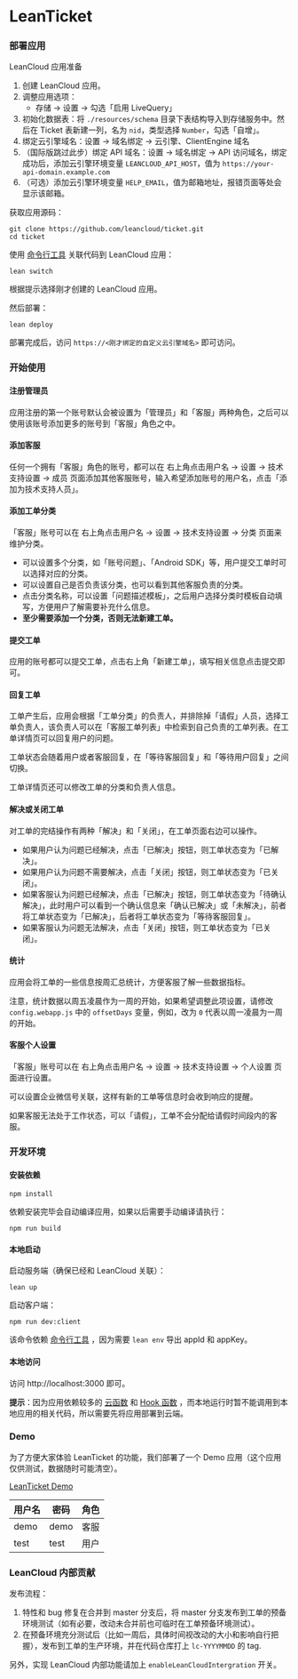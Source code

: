 # LeanTicket

### 部署应用

LeanCloud 应用准备

1. 创建 LeanCloud 应用。
2. 调整应用选项：
   - 存储 -> 设置 -> 勾选「启用 LiveQuery」
3. 初始化数据表：将 `./resources/schema` 目录下表结构导入到存储服务中。然后在 Ticket 表新建一列，名为 `nid`，类型选择 `Number`，勾选「自增」。
4. 绑定云引擎域名：设置 -> 域名绑定 -> 云引擎、ClientEngine 域名
5. （国际版跳过此步）绑定 API 域名：设置 -> 域名绑定 -> API 访问域名，绑定成功后，添加云引擎环境变量 `LEANCLOUD_API_HOST`，值为 `https://your-api-domain.example.com`
6. （可选）添加云引擎环境变量 `HELP_EMAIL`，值为邮箱地址，报错页面等处会显示该邮箱。


获取应用源码：

```
git clone https://github.com/leancloud/ticket.git
cd ticket
```

使用 [命令行工具](https://leancloud.cn/docs/leanengine_cli.html) 关联代码到 LeanCloud 应用：

```
lean switch
```

根据提示选择刚才创建的 LeanCloud 应用。

然后部署：

```
lean deploy
```

部署完成后，访问 `https://<刚才绑定的自定义云引擎域名>` 即可访问。

### 开始使用

#### 注册管理员

应用注册的第一个账号默认会被设置为「管理员」和「客服」两种角色，之后可以使用该账号添加更多的账号到「客服」角色之中。

#### 添加客服

任何一个拥有「客服」角色的账号，都可以在 右上角点击用户名 -> 设置 -> 技术支持设置 -> 成员 页面添加其他客服账号，输入希望添加账号的用户名，点击「添加为技术支持人员」。

#### 添加工单分类

「客服」账号可以在 右上角点击用户名 -> 设置 -> 技术支持设置 -> 分类 页面来维护分类。

* 可以设置多个分类，如「账号问题」、「Android SDK」等，用户提交工单时可以选择对应的分类。
* 可以设置自己是否负责该分类，也可以看到其他客服负责的分类。
* 点击分类名称，可以设置「问题描述模板」，之后用户选择分类时模板自动填写，方便用户了解需要补充什么信息。
* **至少需要添加一个分类，否则无法新建工单。**

#### 提交工单

应用的账号都可以提交工单，点击右上角「新建工单」，填写相关信息点击提交即可。

#### 回复工单

工单产生后，应用会根据「工单分类」的负责人，并排除掉「请假」人员，选择工单负责人，该负责人可以在「客服工单列表」中检索到自己负责的工单列表。在工单详情页可以回复用户的问题。

工单状态会随着用户或者客服回复，在「等待客服回复」和「等待用户回复」之间切换。

工单详情页还可以修改工单的分类和负责人信息。

#### 解决或关闭工单

对工单的完结操作有两种「解决」和「关闭」，在工单页面右边可以操作。 
* 如果用户认为问题已经解决，点击「已解决」按钮，则工单状态变为「已解决」。
* 如果用户认为问题不需要解决，点击「关闭」按钮，则工单状态变为「已关闭」。
* 如果客服认为问题已经解决，点击「已解决」按钮，则工单状态变为「待确认解决」，此时用户可以看到一个确认信息来「确认已解决」或「未解决」，前者将工单状态变为「已解决」，后者将工单状态变为「等待客服回复」。
* 如果客服认为问题无法解决，点击「关闭」按钮，则工单状态变为「已关闭」。

#### 统计

应用会将工单的一些信息按周汇总统计，方便客服了解一些数据指标。

注意，统计数据以周五凌晨作为一周的开始，如果希望调整此项设置，请修改 `config.webapp.js` 中的 `offsetDays` 变量，例如，改为 `0` 代表以周一凌晨为一周的开始。

#### 客服个人设置

「客服」账号可以在 右上角点击用户名 -> 设置 -> 技术支持设置 -> 个人设置 页面进行设置。

可以设置企业微信号关联，这样有新的工单等信息时会收到响应的提醒。

如果客服无法处于工作状态，可以「请假」，工单不会分配给请假时间段内的客服。

### 开发环境

#### 安装依赖

```
npm install
```
依赖安装完毕会自动编译应用，如果以后需要手动编译请执行：

```
npm run build
```

#### 本地启动

启动服务端（确保已经和 LeanCloud 关联）：

```
lean up
```

启动客户端：

```
npm run dev:client
```
该命令依赖 [命令行工具](https://leancloud.cn/docs/leanengine_cli.html) ，因为需要 `lean env` 导出 appId 和 appKey。

#### 本地访问

访问 http://localhost:3000 即可。

**提示**：因为应用依赖较多的 [云函数](https://leancloud.cn/docs/leanengine_cloudfunction_guide-node.html#云函数) 和 [Hook 函数](https://leancloud.cn/docs/leanengine_cloudfunction_guide-node.html#Hook_函数) ，而本地运行时暂不能调用到本地应用的相关代码，所以需要先将应用部署到云端。

### Demo

为了方便大家体验 LeanTicket 的功能，我们部署了一个 Demo 应用（这个应用仅供测试，数据随时可能清空）。

[LeanTicket Demo](https://ticket-demo.avosapps.us/)

| 用户名 | 密码 | 角色 |
| - | - | - |
| demo | demo | 客服 |
| test | test | 用户 |

### LeanCloud 内部贡献

发布流程：

1. 特性和 bug 修复在合并到 master 分支后，将 master 分支发布到工单的预备环境测试（如有必要，改动未合并前也可临时在工单预备环境测试）。
2. 在预备环境充分测试后（比如一周后，具体时间视改动的大小和影响自行把握），发布到工单的生产环境，并在代码仓库打上 `lc-YYYYMMDD` 的 tag. 

另外，实现 LeanCloud 内部功能请加上 `enableLeanCloudIntergration` 开关。
